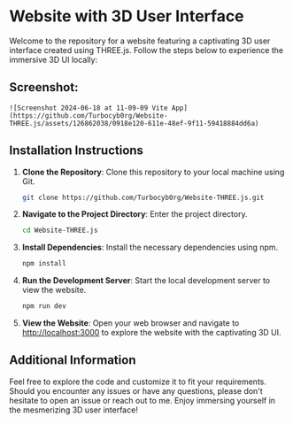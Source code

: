 # Website with 3D User Interface

Welcome to the repository for a website featuring a captivating 3D user interface created using THREE.js. Follow the steps below to experience the immersive 3D UI locally:

## Screenshot:
    ![Screenshot 2024-06-18 at 11-09-09 Vite App](https://github.com/Turbocyb0rg/Website-THREE.js/assets/126862038/0918e120-611e-48ef-9f11-59418884dd6a)


## Installation Instructions

1. **Clone the Repository**: Clone this repository to your local machine using Git.

    ```bash
    git clone https://github.com/Turbocyb0rg/Website-THREE.js.git
    ```

2. **Navigate to the Project Directory**: Enter the project directory.

    ```bash
    cd Website-THREE.js
    ```

3. **Install Dependencies**: Install the necessary dependencies using npm.

    ```bash
    npm install
    ```

4. **Run the Development Server**: Start the local development server to view the website.

    ```bash
    npm run dev
    ```

5. **View the Website**: Open your web browser and navigate to [http://localhost:3000](http://localhost:3000) to explore the website with the captivating 3D UI.

## Additional Information

Feel free to explore the code and customize it to fit your requirements. Should you encounter any issues or have any questions, please don't hesitate to open an issue or reach out to me. Enjoy immersing yourself in the mesmerizing 3D user interface!
